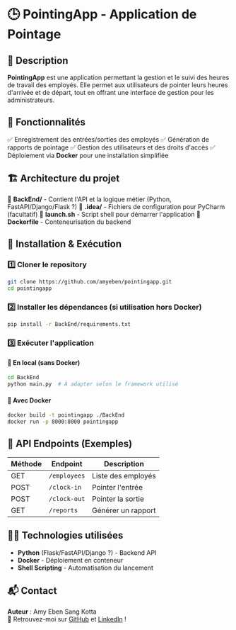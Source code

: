 # 🕒 PointingApp - Application de Pointage

## 📌 Description

**PointingApp** est une application permettant la gestion et le suivi des heures de travail des employés. Elle permet aux utilisateurs de pointer leurs heures d'arrivée et de départ, tout en offrant une interface de gestion pour les administrateurs.

## 🚀 Fonctionnalités

✅ Enregistrement des entrées/sorties des employés ✅ Génération de rapports de pointage ✅ Gestion des utilisateurs et des droits d'accès ✅ Déploiement via **Docker** pour une installation simplifiée

## 🏗️ Architecture du projet

📂 **BackEnd/** - Contient l'API et la logique métier (Python, FastAPI/Django/Flask ?) 📂 **.idea/** - Fichiers de configuration pour PyCharm (facultatif) 📄 **launch.sh** - Script shell pour démarrer l'application 📄 **Dockerfile** - Conteneurisation du backend

## 🔧 Installation & Exécution

### 1️⃣ Cloner le repository

```bash
git clone https://github.com/amyeben/pointingapp.git
cd pointingapp
```

### 2️⃣ Installer les dépendances (si utilisation hors Docker)

```bash
pip install -r BackEnd/requirements.txt
```

### 3️⃣ Exécuter l'application

#### 🐍 En local (sans Docker)

```bash
cd BackEnd
python main.py  # À adapter selon le framework utilisé
```

#### 🐳 Avec Docker

```bash
docker build -t pointingapp ./BackEnd
docker run -p 8000:8000 pointingapp
```

## 📜 API Endpoints (Exemples)

| Méthode | Endpoint     | Description        |
| ------- | ------------ | ------------------ |
| GET     | `/employees` | Liste des employés |
| POST    | `/clock-in`  | Pointer l'entrée   |
| POST    | `/clock-out` | Pointer la sortie  |
| GET     | `/reports`   | Générer un rapport |

## 👨‍💻 Technologies utilisées

- **Python** (Flask/FastAPI/Django ?) - Backend API
- **Docker** - Déploiement en conteneur
- **Shell Scripting** - Automatisation du lancement

## 📬 Contact

**Auteur** : Amy Eben Sang Kotta\
📌 Retrouvez-moi sur [GitHub](https://github.com/amyeben) et [LinkedIn](https://linkedin.com/in/amy-eben) !

